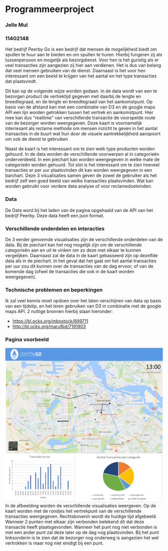 # Programmeerproject
### Jelle Mul
### 11402148

Het bedrijf Peerby Go is een bedrijf dat mensen de mogelijkheid biedt om spullen te huur aan te bieden en om spullen te huren. Hierbij fungeren zij als tussenpersoon en mogelijk als bezorgdienst. Voor hen is het gunstig als er veel transacties zijn aangezien zij hier aan verdienen. Het is dus van belang dat veel mensen gebruiken van de dienst. Daarnaast is het voor hen interessant om een beeld te krijgen van het aantal en het type transacties dat plaatsvindt. 

Dit kan op de volgende wijze worden gedaan. In de data wordt van een te bezorgen product de vertrektijd gegeven met daarbij de lengte en breedtegraad, en de lengte en breedtegraad van het aankomstpunt. Op basis van de afstand kan met een combinatie van D3 en de google maps API een lijn worden getrokken tussen het vertrek en aankomstpunt. Hier mee kan dus "realtime" van verschillende transactie de voorspelde route van de bezorger worden weergegeven. Deze kaart is voornamelijk interresant als reclame methode om mensen inzicht te geven in het aantal transacties in de buurt wat hun door de visuele aantrekkelijkheid aanspoort om ook de dienst te gebruiken

Naast de kaart is het interessant om te zien welk type producten worden gehuurd. In de data worden de verschillende voorwerpen al in categorieën onderverdeeld. In een piechart kan worden weergegeven in welke mate de categorieën worden gehuurd. Tot slot is het interessant om te zien hoeveel transacties er per uur plaatsvinden dit kan worden weergegeven in een barchart. Deze 3 visualisaties samen geven de zowel de gebruiker als het bedrijf zelf een goed beeld van welke transacties plaatsvinden. Wat kan worden gebruikt voor verdere data analyse of voor reclamedoeleinden.

### Data
De Data word bij het laden van de pagina opgehaald van de API van het bedrijf Peerby. Deze data heeft een json format.

### Verschillende onderdelen en interacties
De 3 eerder genoemde visualisaties zijn de verschillende onderdelen van de data. Bij de piechart kan het nog mogelijk zijn om de verschillende categorieën aan en uit te vinken om zo deze met elkaar te kunnen vergelijken. Daarnaast zal de data in de kaart gebasseerd zijn op dezelfde data als in de piechart. In het geval dat het gaat om het aantal transacties per uur zou dit kunnen over de transacties van de dag ervoor, of van de komende dag (ofwel de transacties die ook in de kaart worden weergegeven).

### Technische problemen en beperkingen
Ik zal veel kennis moet opdoen over het laten verschijnen van data op basis van een tijdstip, en het leren gebruiken van D3 in combinatie met de google maps API. 2 nuttige bronnen hierbij staan hieronder:
- https://bl.ocks.org/mbostock/899711
- http://bl.ocks.org/marufbd/7191903 

### Pagina voorbeeld
![alt text](https://github.com/JelleMul/programmeerproject/blob/master/doc/pagina%20programmeerproject%20voorbeeld.png "Voorbeeld pagina")
In de afbeelding worden de verschillende visualisaties weergeven. Op de kaart worden met de rondjes het vertrekpunt van de verschillende transacties weergegeven. Rechtsbovenin wordt de huidige tijd afgebeeld. Wanneer 2 punten met elkaar zijn verbonden betekend dit dat deze transactie heeft plaatsgevonden. Wanneer het punt nog niet verbonden is met een ander punt zal deze later op de dag nog plaatsvinden. Bij het punt linksonderin is te zien dat de bezorger nog onderweg is aangezien het wel vertrokken is maar nog niet eindigt bij een punt. 

